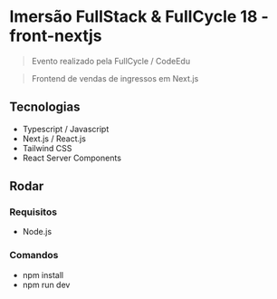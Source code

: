 # Imersão FullStack & FullCycle 18 - front-nextjs

> Evento realizado pela FullCycle / CodeEdu

> Frontend de vendas de ingressos em Next.js

## Tecnologias

- Typescript / Javascript
- Next.js / React.js
- Tailwind CSS
- React Server Components

## Rodar

### Requisitos

- Node.js

### Comandos

- npm install
- npm run dev
